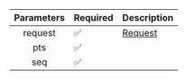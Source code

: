 | Parameters | Required           | Description           |
|:----------:|--------------------|-----------------------|
|  request   | :white_check_mark: | [Request](Request.md) |
|    pts     | :white_check_mark: |                       |
|    seq     | :white_check_mark: |                       |